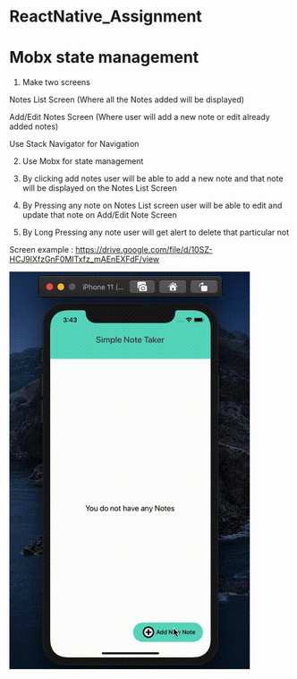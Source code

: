 # ReactNative_Assignment
# Mobx state management

1. Make two screens 

Notes List Screen (Where all the Notes added will be displayed)

Add/Edit Notes Screen (Where user will add a new note or edit already added notes)

Use Stack Navigator for Navigation

2. Use Mobx for state management

3. By clicking add notes user will be able to add a new note and that note will be displayed on the Notes List Screen

4. By Pressing any note on Notes List screen user will be able to edit and update that note on Add/Edit Note Screen

5. By Long Pressing any note user will get alert to delete that particular not

Screen example : 
https://drive.google.com/file/d/10SZ-HCJ9lXfzGnF0MITxfz_mAEnEXFdF/view

![](https://github.com/shivanshirusia19/ReactNative_Assignment/blob/Mobx-State-Management/src/assets/Screen%20Recording%202021-04-06%20at%203.43.48%20AM.gif)
